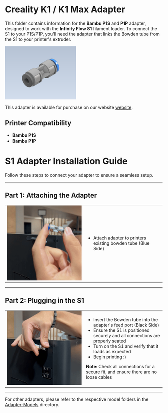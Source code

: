 # Creality K1 / K1 Max Adapter

This folder contains information for the **Bambu P1S** and **P1P** adapter, designed to work with the **Infinity Flow S1** filament loader. To connect the S1 to your P1S/P1P, you'll need the adapter that links the Bowden tube from the S1 to your printer's extruder. 

<img src="./images/Bowden Coupler Fitting CAD.png" alt="Logo" width="45%">

This adapter is available for purchase on our website [website](https://infinityflow3d.com/).

## Printer Compatibility
- **Bambu P1S**
- **Bambu P1P**

# S1 Adapter Installation Guide

Follow these steps to connect your adapter to ensure a seamless setup.

---

## Part 1: Attaching the Adapter

<table>
  <tr>
    <td width="50%">
      <img src="./images/P1.gif" alt="Attach the Adapter" width="200%">
    </td>
    <td width="50%">
      <ul>
        <li>Attach adapter to printers existing bowden tube (Blue Side)</li>
      </ul>
    </td>
  </tr>
</table>

---

## Part 2: Plugging in the S1

<table>
  <tr>
    <td width="50%">
      <img src="./images/P2.gif" alt="Plug in the S1" width="100%">
    </td>
    <td width="50%">
      <ul>
        <li>Insert the Bowden tube into the adapter's feed port (Black Side)</li>
        <li>Ensure the S1 is positioned securely and all connections are properly seated</li>
        <li>Turn on the S1 and verify that it loads as expected</li>
        <li>Begin printing :)</li>
      </ul>
      <p><strong>Note:</strong> Check all connections for a secure fit, and ensure there are no loose cables</p>
    </td>
  </tr>
</table>

---

For other adapters, please refer to the respective model folders in the [Adapter-Models](../../) directory.